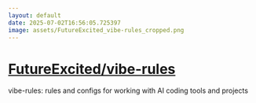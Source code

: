 ```yaml
---
layout: default
date: 2025-07-02T16:56:05.725397
image: assets/FutureExcited_vibe-rules_cropped.png
---
```


# [FutureExcited/vibe-rules](https://github.com/FutureExcited/vibe-rules)

vibe-rules: rules and configs for working with AI coding tools and projects
